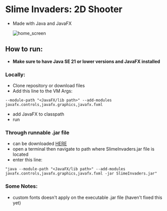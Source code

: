 # Slime Invaders: 2D Shooter
- Made with Java and JavaFX

  ![home_screen](https://github.com/user-attachments/assets/63b8a9b9-100a-4a9f-80a7-060815a8897f)
  

## How to run:
- **Make sure to have Java SE 21 or lower versions and JavaFX installed**

### Locally:
- Clone repository or download files
- Add this line to the VM Args:
```
--module-path "<JavaFX/lib path>" --add-modules javafx.controls,javafx.graphics,javafx.fxml
```
- add JavaFX to classpath
- run

### Through runnable .jar file
- can be downloaded [HERE](https://drive.google.com/file/d/1esINmZQYA-6gaVS8rmJvXtYTfJA9o7Ww/view?usp=sharing)
- open a terminal then navigate to path where SlimeInvaders.jar file is located
- enter this line:
```
"java --module-path "<JavaFX/lib path>" --add-modules javafx.controls,javafx.graphics,javafx.fxml -jar SlimeInvaders.jar"
```

### Some Notes:
- custom fonts doesn't apply on the executable .jar file (haven't fixed this yet)
